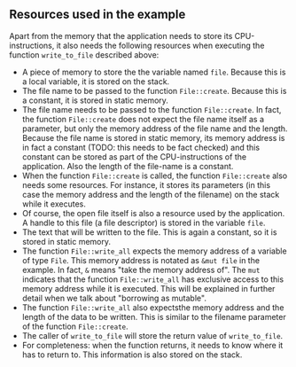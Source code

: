 Resources used in the example
-----------------------------

Apart from the memory that the application needs to store its CPU-instructions,
it also needs the following resources when executing the function 
`write_to_file` described above:

* A piece of memory to store the the variable named `file`.
  Because this is a local variable, it is stored on the stack.
* The file name to be passed to the function `File::create`. Because this is a
  constant, it is stored in static memory.
* The file name needs to be passed to the function `File::create`. In fact, the
  function `File::create` does not expect the file name itself as a parameter,
  but only the memory address of the file name and the length.
  Because the file name is stored in static memory, its memory address is in 
  fact a constant (TODO: this needs to be fact checked) and this constant can 
  be stored as part of the CPU-instructions of the application.
  Also the length of the file-name is a constant.
* When the function `File::create` is called, the function `File::create` also
  needs some resources. For instance, it stores its parameters (in this
  case the memory address and the length of the filename) on the stack while
  it executes.
* Of course, the open file itself is also a resource used by the
  application. A handle to this file (a file descriptor) is stored in
  the variable `file`.
* The text that will be written to the file. This is again a constant, so it
  is stored in static memory.
* The function `File::write_all` expects the memory address of a 
  variable of type `File`. This memory address is notated as `&mut file` 
  in the example. In fact, `&` means "take the memory address of".
  The `mut` indicates that the function `File::write_all` has exclusive
  access to this memory address while it is executed. This will be explained
  in further detail when we talk about "borrowing as mutable".
* The function `File::write_all` also expectsthe memory address and the length
  of the data to be written. This is similar to the filename parameter of the
  function `File::create`.
* The caller of `write_to_file` will store the return value of
  `write_to_file`.
* For completeness: when the function returns, it needs to know where it has to
  return to. This information is also stored on the stack.

